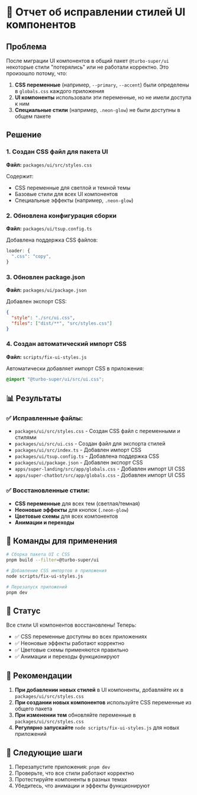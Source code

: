 # 🎨 Отчет об исправлении стилей UI компонентов

## Проблема

После миграции UI компонентов в общий пакет `@turbo-super/ui` некоторые стили "потерялись" или не работали корректно. Это произошло потому, что:

1. **CSS переменные** (например, `--primary`, `--accent`) были определены в `globals.css` каждого приложения
2. **UI компоненты** использовали эти переменные, но не имели доступа к ним
3. **Специальные стили** (например, `.neon-glow`) не были доступны в общем пакете

## Решение

### 1. Создан CSS файл для пакета UI

**Файл:** `packages/ui/src/styles.css`

Содержит:

- CSS переменные для светлой и темной темы
- Базовые стили для всех UI компонентов
- Специальные эффекты (например, `.neon-glow`)

### 2. Обновлена конфигурация сборки

**Файл:** `packages/ui/tsup.config.ts`

Добавлена поддержка CSS файлов:

```typescript
loader: {
  ".css": "copy",
}
```

### 3. Обновлен package.json

**Файл:** `packages/ui/package.json`

Добавлен экспорт CSS:

```json
{
  "style": "./src/ui.css",
  "files": ["dist/**", "src/styles.css"]
}
```

### 4. Создан автоматический импорт CSS

**Файл:** `scripts/fix-ui-styles.js`

Автоматически добавляет импорт CSS в приложения:

```css
@import "@turbo-super/ui/src/ui.css";
```

## 📊 Результаты

### ✅ Исправленные файлы:

- `packages/ui/src/styles.css` - Создан CSS файл с переменными и стилями
- `packages/ui/src/ui.css` - Создан файл для экспорта стилей
- `packages/ui/src/index.ts` - Добавлен импорт CSS
- `packages/ui/tsup.config.ts` - Добавлена поддержка CSS
- `packages/ui/package.json` - Добавлен экспорт CSS
- `apps/super-landing/src/app/globals.css` - Добавлен импорт UI CSS
- `apps/super-chatbot/src/app/globals.css` - Добавлен импорт UI CSS

### ✅ Восстановленные стили:

- **CSS переменные** для всех тем (светлая/темная)
- **Неоновые эффекты** для кнопок (`.neon-glow`)
- **Цветовые схемы** для всех компонентов
- **Анимации и переходы**

## 🔧 Команды для применения

```bash
# Сборка пакета UI с CSS
pnpm build --filter=@turbo-super/ui

# Добавление CSS импортов в приложения
node scripts/fix-ui-styles.js

# Перезапуск приложений
pnpm dev
```

## 🎯 Статус

Все стили UI компонентов восстановлены! Теперь:

- ✅ CSS переменные доступны во всех приложениях
- ✅ Неоновые эффекты работают корректно
- ✅ Цветовые схемы применяются правильно
- ✅ Анимации и переходы функционируют

## 📝 Рекомендации

1. **При добавлении новых стилей** в UI компоненты, добавляйте их в `packages/ui/src/styles.css`
2. **При создании новых компонентов** используйте CSS переменные из общего пакета
3. **При изменении тем** обновляйте переменные в `packages/ui/src/styles.css`
4. **Регулярно запускайте** `node scripts/fix-ui-styles.js` для новых приложений

## 🚀 Следующие шаги

1. Перезапустите приложения: `pnpm dev`
2. Проверьте, что все стили работают корректно
3. Протестируйте компоненты в разных темах
4. Убедитесь, что анимации и эффекты функционируют
